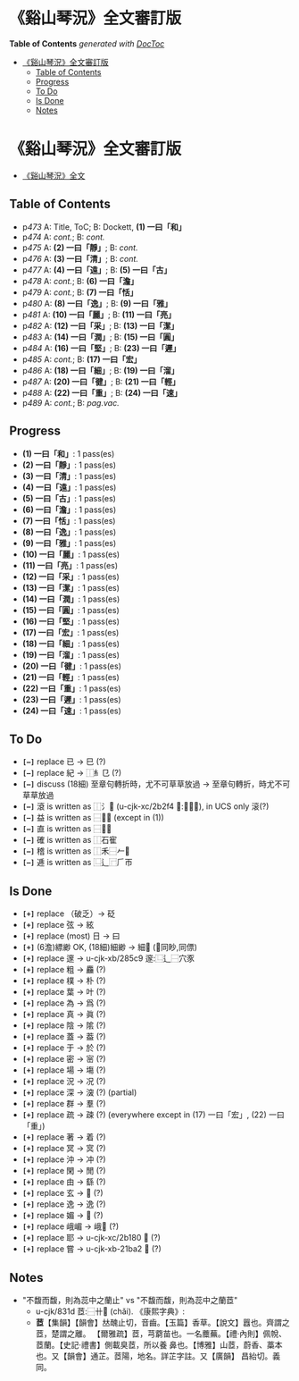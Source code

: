 

# 《谿山琴況》全文審訂版

<!-- START doctoc generated TOC please keep comment here to allow auto update -->
<!-- DON'T EDIT THIS SECTION, INSTEAD RE-RUN doctoc TO UPDATE -->
**Table of Contents**  *generated with [DocToc](https://github.com/thlorenz/doctoc)*

- [《谿山琴況》全文審訂版](#%E8%B0%BF%E5%B1%B1%E7%90%B4%E6%B3%81%E5%85%A8%E6%96%87%E5%AF%A9%E8%A8%82%E7%89%88)
  - [Table of Contents](#table-of-contents)
  - [Progress](#progress)
  - [To Do](#to-do)
  - [Is Done](#is-done)
  - [Notes](#notes)

<!-- END doctoc generated TOC please keep comment here to allow auto update -->


# 《谿山琴況》全文審訂版


* [《谿山琴況》全文](./xishanqinkuang.text.md)

## Table of Contents

* p*473* A: Title, ToC; B: Dockett, **(1) 一曰「和」**
* p*474* A: *cont.*; B: *cont.*
* p*475* A: **(2) 一曰「靜」**; B: *cont.*
* p*476* A: **(3) 一曰「清」**; B: *cont.*
* p*477* A: **(4) 一曰「遠」**; B: **(5) 一曰「古」**
* p*478* A: *cont.*; B: **(6) 一曰「澹」**
* p*479* A: *cont.*; B: **(7) 一曰「恬」**
* p*480* A: **(8) 一曰「逸」**; B: **(9) 一曰「雅」**
* p*481* A: **(10) 一曰「麗」**; B: **(11) 一曰「亮」**
* p*482* A: **(12) 一曰「采」**; B: **(13) 一曰「潔」**
* p*483* A: **(14) 一曰「潤」**; B: **(15) 一曰「圓」**
* p*484* A: **(16) 一曰「堅」**; B: **(23) 一曰「遲」**
* p*485* A: *cont.*; B: **(17) 一曰「宏」**
* p*486* A: **(18) 一曰「細」**; B: **(19) 一曰「溜」**
* p*487* A: **(20) 一曰「徤」**; B: **(21) 一曰「輕」**
* p*488* A: **(22) 一曰「重」**; B: **(24) 一曰「速」**
* p*489* A: *cont.*; B: *pag.vac.*

## Progress

* **(1) 一曰「和」**: 1 pass(es)
* **(2) 一曰「靜」**: 1 pass(es)
* **(3) 一曰「清」**: 1 pass(es)
* **(4) 一曰「遠」**: 1 pass(es)
* **(5) 一曰「古」**: 1 pass(es)
* **(6) 一曰「澹」**: 1 pass(es)
* **(7) 一曰「恬」**: 1 pass(es)
* **(8) 一曰「逸」**: 1 pass(es)
* **(9) 一曰「雅」**: 1 pass(es)
* **(10) 一曰「麗」**: 1 pass(es)
* **(11) 一曰「亮」**: 1 pass(es)
* **(12) 一曰「采」**: 1 pass(es)
* **(13) 一曰「潔」**: 1 pass(es)
* **(14) 一曰「潤」**: 1 pass(es)
* **(15) 一曰「圓」**: 1 pass(es)
* **(16) 一曰「堅」**: 1 pass(es)
* **(17) 一曰「宏」**: 1 pass(es)
* **(18) 一曰「細」**: 1 pass(es)
* **(19) 一曰「溜」**: 1 pass(es)
* **(20) 一曰「徤」**: 1 pass(es)
* **(21) 一曰「輕」**: 1 pass(es)
* **(22) 一曰「重」**: 1 pass(es)
* **(23) 一曰「遲」**: 1 pass(es)
* **(24) 一曰「速」**: 1 pass(es)

## To Do

* **`[—]`** replace 已 -> 巳 (?)
* **`[—]`** replace 紀 -> ⿰糹㔾 (?)
* **`[—]`** discuss (18細) 至章句轉折時，尤不可草草放過 -> 至章句轉折，時尤不可草草放過
* **`[—]`** 滾 is written as ⿰氵𫋴 (u-cjk-xc/2b2f4 𫋴:⿱六衣), in UCS only 滚(?)
* **`[—]`** 益 is written as ⿱𠔁皿 (except in (1))
* **`[—]`** 直 is written as ⿱𥃭𠃊
* **`[—]`** 確 is written as ⿰石寉
* **`[—]`** 稽 is written as ⿰禾⿱𠂉𠮳
* **`[—]`** 逓 is written as ⿺辶⿸𠂆帀



## Is Done

* **`[+]`** replace （破乏）-> 砭
* **`[+]`** replace 弦 -> 絃
* **`[+]`** replace (most) 日 -> 曰
* **`[+]`** (6澹)縹緲 OK, (18細)細緲 -> 細𦕈 (𦕈同眇,同僄)
* **`[+]`** replace 邃 -> u-cjk-xb/285c9 𨗉:⿺辶⿱穴豕
* **`[+]`** replace 粗 -> 麤 (?)
* **`[+]`** replace 樸 -> 朴 (?)
* **`[+]`** replace 葉 -> 叶 (?)
* **`[+]`** replace 為 -> 爲 (?)
* **`[+]`** replace 真 -> 眞 (?)
* **`[+]`** replace 陰 -> 隂 (?)
* **`[+]`** replace 蓋 -> 葢 (?)
* **`[+]`** replace 于 -> 於 (?)
* **`[+]`** replace 密 -> 宻 (?)
* **`[+]`** replace 場 -> 塲 (?)
* **`[+]`** replace 況 -> 况 (?)
* **`[+]`** replace 深 -> 㴱 (?) (partial)
* **`[+]`** replace 群 -> 羣 (?)
* **`[+]`** replace 疏 -> 疎 (?) (everywhere except in (17) 一曰「宏」, (22) 一曰「重」)
* **`[+]`** replace 著 -> 着 (?)
* **`[+]`** replace 冥 -> 㝠 (?)
* **`[+]`** replace 沖 -> 冲 (?)
* **`[+]`** replace 閑 -> 閒 (?)
* **`[+]`** replace 由 -> 繇 (?)
* **`[+]`** replace 玄 -> 𤣥 (?)
* **`[+]`** replace 逸 -> 𨓜 (?)
* **`[+]`** replace 媚 -> 𡡾 (?)
* **`[+]`** replace 峨嵋 -> 峨𡼴 (?)
* **`[+]`** replace 耶 -> u-cjk-xc/2b180 𫆀 (?)
* **`[+]`** replace 嘗 -> u-cjk-xb-21ba2 𡮢 (?)


## Notes

* "不馥而馥，則為蕊中之蘭止" vs "不馥而馥，則為蕊中之蘭茝"
  * u-cjk/831d 茝:⿱卄𦣞 (chǎi). 《康熙字典》:
  * **茝**【集韻】【韻會】𠀤醜止切，音齒。【玉篇】香草。【說文】囂也。齊謂之茝，楚謂之離。
   【爾雅疏】茝，芎藭苗也。一名蘪蕪。【禮·內則】佩帨、茝蘭。【史記·禮書】側載臭茝，所以養
    鼻也。【博雅】山茝，蔚香、藁本也。又【韻會】通芷。茝陽，地名。詳芷字註。又【廣韻】
    昌紿切。義同。


<!-- 游遊 -->
